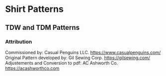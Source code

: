 # Shirt Patterns

## TDW and TDM Patterns
### Attribution
Commissioned by: Casual Penguins LLC. https://www.casualpenguins.com/
Original Pattern developed by: Gil Sewing Corp. https://gilsewing.com/
Adjustements and Conversion to pdf: AC Ashworth Co. https://acashworthco.com
